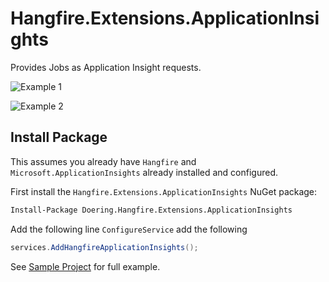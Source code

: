 # Hangfire.Extensions.ApplicationInsights
Provides Jobs as Application Insight requests.

![Example 1](./example.png)

![Example 2](./example2.png)

## Install Package
This assumes you already have `Hangfire` and `Microsoft.ApplicationInsights` already installed and configured.

First install the `Hangfire.Extensions.ApplicationInsights` NuGet package:
```ps
Install-Package Doering.Hangfire.Extensions.ApplicationInsights
```

Add the following line `ConfigureService` add the following
```cs
services.AddHangfireApplicationInsights();
```

See [Sample Project](./Sample) for full example.
